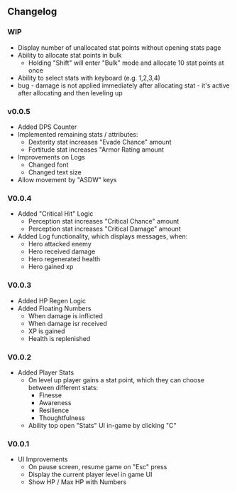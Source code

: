## Changelog

### WIP

- Display number of unallocated stat points without opening stats page
- Ability to allocate stat points in bulk
  - Holding "Shift" will enter "Bulk" mode and allocate 10 stat points at once
- Ability to select stats with keyboard (e.g. 1,2,3,4)
- bug - damage is not applied immediately after allocating stat - it's active after allocating and then leveling up


### v0.0.5

- Added DPS Counter
- Implemented remaining stats / attributes:
    - Dexterity stat increases "Evade Chance" amount
    - Fortitude stat increases "Armor Rating amount
- Improvements on Logs
    - Changed font
    - Changed text size
- Allow movement by "ASDW" keys

### V0.0.4

- Added "Critical Hit" Logic
    - Perception stat increases "Critical Chance" amount
    - Perception stat increases "Critical Damage" amount
- Added Log functionality, which displays messages, when:
    - Hero attacked enemy
    - Hero received damage
    - Hero regenerated health
    - Hero gained xp

### V0.0.3

- Added HP Regen Logic
- Added Floating Numbers
    - When damage is inflicted
    - When damage isr received
    - XP is gained
    - Health is replenished

### V0.0.2

- Added Player Stats
    - On level up player gains a stat point, which they can choose between different stats:
        - Finesse
        - Awareness
        - Resilience
        - Thoughtfulness
    - Ability top open "Stats" UI in-game by clicking "C"

### V0.0.1

- UI Improvements
    - On pause screen, resume game on "Esc" press
    - Display the current player level in game UI
    - Show HP / Max HP with Numbers
